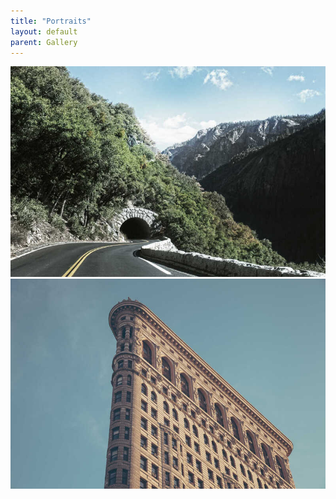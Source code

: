 ```yaml
---
title: "Portraits"
layout: default
parent: Gallery
---
```

![Mountain](../assets/img/1.jpg)
![Sea](../assets/img/10.jpg)
